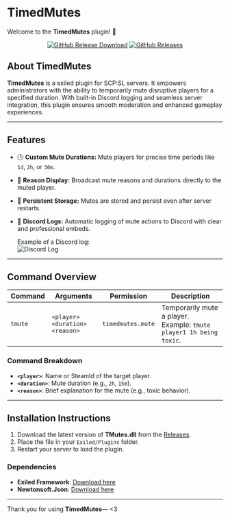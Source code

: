 # **TimedMutes**  

Welcome to the **TimedMutes** plugin! 🎉  

<div align="center">
<a href="https://github.com/mruczek3/TimedMutes/releases"><img src="https://img.shields.io/github/downloads/mruczek3/TimedMutes/total?style=for-the-badge&logo=githubactions&label=Downloads" alt="GitHub Release Download"></a> 
<a href="https://github.com/mruczek3/TimedMutes/releases"><img src="https://img.shields.io/badge/Build-1.0.0-brightgreen?style=for-the-badge&logo=gitbook" alt="GitHub Releases"></a>
</div>

## **About TimedMutes**  
**TimedMutes** is a exiled plugin for SCP:SL servers. It empowers administrators with the ability to temporarily mute disruptive players for a specified duration. With built-in Discord logging and seamless server integration, this plugin ensures smooth moderation and enhanced gameplay experiences.

---

## **Features**  
- 🕒 **Custom Mute Durations:** Mute players for precise time periods like `1d`, `2h`, or `30m`.  
- 📣 **Reason Display:** Broadcast mute reasons and durations directly to the muted player.  
- 💾 **Persistent Storage:** Mutes are stored and persist even after server restarts.  
- 📜 **Discord Logs:** Automatic logging of mute actions to Discord with clear and professional embeds.  

  Example of a Discord log:  
  ![Discord Log](https://media.discordapp.net/attachments/1203686323802873866/1324402934972416140/image.png?ex=677805d9&is=6776b459&hm=e706dfe0a115daead63f5c50bc64dace6d5e59e6da5827a0f24910188d2956b9&=&format=webp&quality=lossless&width=400&height=271)  

---

## **Command Overview**  
| Command | Arguments | Permission | Description |  
|---------|-----------|------------|-------------|  
| `tmute` | `<player> <duration> <reason>` | `timedmutes.mute` | Temporarily mute a player. Example: `tmute player1 1h being toxic`.  

### **Command Breakdown**  
- **`<player>`**: Name or SteamId of the target player.  
- **`<duration>`**: Mute duration (e.g., `2h`, `15m`).  
- **`<reason>`**: Brief explanation for the mute (e.g., toxic behavior).  

---

## **Installation Instructions**  

1. Download the latest version of **TMutes.dll** from the [Releases](https://github.com/mruczek3/TimedMutes/releases).  
2. Place the file in your `Exiled/Plugins` folder.  
3. Restart your server to load the plugin.  

### **Dependencies**  
- **Exiled Framework**: [Download here](https://github.com/Exiled-Team/EXILED/releases)  
- **Newtonsoft.Json**: [Download here](https://github.com/JamesNK/Newtonsoft.Json/releases)  

---

Thank you for using **TimedMutes**— <3
